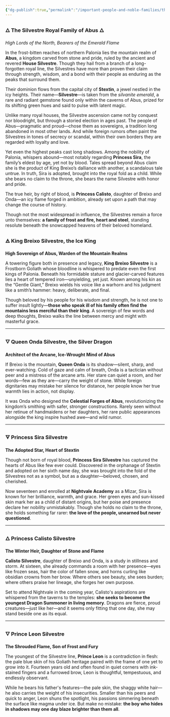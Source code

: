 ```yaml
---
{"dg-publish":true,"permalink":"/important-people-and-noble-families/the-silvestre-royal-family/"}
---
```



### 🜂 **The Silvestre Royal Family of Abus** 🜂  
_High Lords of the North, Bearers of the Emerald Flame_

In the frost-bitten reaches of northern Palonia lies the mountain realm of **Abus**, a kingdom carved from stone and pride, ruled by the ancient and revered **House Silvestre**. Though they hail from a branch of a long-forgotten royal line, the Silvestres have more than proven their claim through strength, wisdom, and a bond with their people as enduring as the peaks that surround them.

Their dominion flows from the capital city of **Stextin**, a jewel nestled in the icy heights. Their name—**Silvestre**—is taken from the _silvanite emerald_, a rare and radiant gemstone found only within the caverns of Abus, prized for its shifting green hues and said to pulse with latent magic.

Unlike many royal houses, the Silvestre ascension came not by conquest nor bloodright, but through a storied election in ages past. The people of Abus—pragmatic and proud—chose them as sovereigns, a tradition long abandoned in most other lands. And while foreign rumors often paint the Silvestres in tones of secrecy or scandal, within their own borders they are regarded with loyalty and love.

Yet even the highest peaks cast long shadows. Among the nobility of Palonia, whispers abound—most notably regarding **Princess Sira**, the family’s eldest by age, yet not by blood. Tales spread beyond Abus claim she is the product of King Breixo’s dalliance with another, a scandalous tale untrue. In truth, Sira is adopted, brought into the royal fold as a child. While she bears no claim to the throne, she bears the name Silvestre with honor and pride.

The true heir, by right of blood, is **Princess Calisto**, daughter of Breixo and Onda—an icy flame forged in ambition, already set upon a path that may change the course of history.

Though not the most widespread in influence, the Silvestres remain a force unto themselves: **a family of frost and fire, heart and steel**, standing resolute beneath the snowcapped heavens of their beloved homeland.

### 🜁 **King Breixo Silvestre, the Ice King**

**High Sovereign of Abus, Warden of the Mountain Realms**

A towering figure both in presence and legacy, **King Breixo Silvestre** is a Frostborn Goliath whose bloodline is whispered to predate even the first kings of Palonia. Beneath his formidable stature and glacier-carved features lies a heart of tempered iron—unyielding, yet just. Known among his kin as the “Gentle Giant,” Breixo wields his voice like a warhorn and his judgment like a smith’s hammer: heavy, deliberate, and final.

Though beloved by his people for his wisdom and strength, he is not one to suffer insult lightly—**those who speak ill of his family often find the mountains less merciful than their king**. A sovereign of few words and deep thoughts, Breixo walks the line between mercy and might with masterful grace.

---

### 🜄 **Queen Onda Silvestre, the Silver Dragon**

**Architect of the Arcane, Ice-Wrought Mind of Abus**

If Breixo is the mountain, **Queen Onda** is its shadow—silent, sharp, and ever-watching. Cold of gaze and calm of breath, Onda is a tactician without peer and a mistress of the arcane arts. Her stare can quiet a room, and her words—few as they are—carry the weight of stone. While foreign dignitaries may mistake her silence for distance, her people know her true warmth lies in action, not display.

It was Onda who designed the **Celestial Forges of Abus**, revolutionizing the kingdom’s smithing with safer, stronger constructions. Rarely seen without her retinue of handmaidens or her daughters, her rare public appearances alongside the king inspire hushed awe—and wild rumor.

---

### 🜃 **Princess Sira Silvestre**

**The Adopted Star, Heart of Stextin**

Though not born of royal blood, **Princess Sira Silvestre** has captured the hearts of Abus like few ever could. Discovered in the orphanage of Stextin and adopted on her sixth name day, she was brought into the fold of the Silvestres not as a symbol, but as a daughter—beloved, chosen, and cherished.

Now seventeen and enrolled at **Nightvale Academy** as a Mizar, Sira is known for her brilliance, warmth, and grace. Her green eyes and sun-kissed skin mark her as a child of distant origins, but her poise and presence declare her nobility unmistakably. Though she holds no claim to the throne, she holds something far rarer: **the love of the people, unearned but never questioned**.

---

### 🜂 **Princess Calisto Silvestre**

**The Winter Heir, Daughter of Stone and Flame**

**Calisto Silvestre**, daughter of Breixo and Onda, is a study in stillness and storm. At sixteen, she already commands a room with her presence—eyes like frozen seas, hair the color of fallen snow, and horns curling like obsidian crowns from her brow. Where others see beauty, she sees burden; where others praise her lineage, she forges her own purpose.

Set to attend Nightvale in the coming year, Calisto's aspirations are whispered from the taverns to the temples: **she seeks to become the youngest Dragon Summoner in living memory**. Dragons are fierce, proud creatures—just like her—and it seems only fitting that one day, she may stand beside one as its equal.

---

### 🜄 **Prince Leon Silvestre**

**The Shrouded Flame, Son of Frost and Fury**

The youngest of the Silvestre line, **Prince Leon** is a contradiction in flesh: the pale blue skin of his Goliath heritage paired with the frame of one yet to grow into it. Fourteen years old and often found in quiet corners with ink-stained fingers and a furrowed brow, Leon is thoughtful, tempestuous, and endlessly observant.

While he bears his father's features—the pale skin, the shaggy white hair—he also carries the weight of his insecurities. Smaller than his peers and quick to anger, Leon shuns the spotlight, his passions simmering beneath the surface like magma under ice. But make no mistake: **the boy who hides in shadows may one day blaze brighter than them all**.